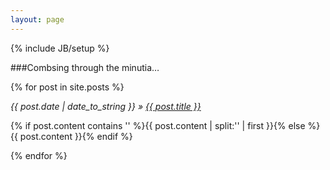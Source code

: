 ```yaml
---
layout: page
---
```

{% include JB/setup %}

###Combsing through the minutia…

<p class="posts">
  {% for post in site.posts %}
    <em><p>{{ post.date | date_to_string }} &raquo; <a href="{{ BASE_PATH }}{{ post.url }}">{{ post.title }}</a></em>
    <p>{% if post.content contains '<!--more-->' %}{{ post.content | split:'<!--more-->' | first }}{% else %}{{ post.content }}{% endif %}</p>
    </p>
  {% endfor %}
</p>